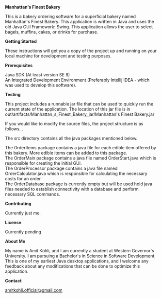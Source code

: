 **Manhattan's Finest Bakery**

This is a bakery ordering software for a superficial bakery named Manhattan's Finest Bakery. This application is written in Java and uses the old Java GUI Framework: Swing. This application allows the user to select bagels, muffins, cakes, or drinks for purchase.

**Getting Started**

These instructions will get you a copy of the project up and running on your local machine for development and testing purposes.

**Prerequisites**

Java SDK (At least version SE 8)    
An Integrated Development Environment (Preferably Intellij IDEA - which was used to develop this software).

**Testing**

This project includes a runnable jar file that can be used to quickly run the current state of the application. The location of this jar file is in out/artifacts/Manhattan_s_Finest_Bakery_jar/Manhattan's Finest Bakery.jar

If you would like to modify the source files, the project structure is as follows...

The src directory contains all the java packages mentioned below.

The OrderItems package contains a java file for each edible item offered by this bakery. More edible items can be added to this package.   
The OrderMain package contains a java file named OrderStart.java which is responsible for creating the initial GUI.   
The OrderProcessor package contains a java file named OrderCalculator.java which is responsible for calculating the necessary costs for an order.   
The OrderDatabase package is currently empty but will be used hold java files needed to establish connectivity with a database and perform necessary SQL commands.   

**Contributing**

Currently just me.

**License**

Currently pending

**About Me**

My name is Amit Kohli, and I am currently a student at Western Governor's University. I am pursuing a Bachelor's in Science in Software Development. This is one of my earliest Java desktop applications, and I welcome any feedback about any modifications that can be done to optimize this application.

**Contact**

amitkohli.official@gmail.com
